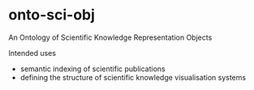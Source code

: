 # onto-sci-obj
An Ontology of Scientific Knowledge Representation Objects

Intended uses
- semantic indexing of scientific publications
- defining the structure of scientific knowledge visualisation systems
